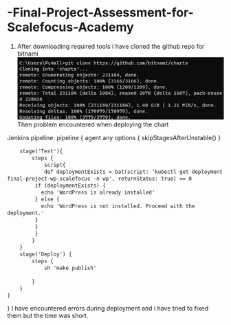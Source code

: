 # -Final-Project-Assessment-for-Scalefocus-Academy
1. After downloading required tools i have cloned the github repo for bitnami
![](images/1.png)
Then problem encountered when deploying the chart

Jenkins pipeline:
pipeline {
    agent any
    options {
        skipStagesAfterUnstable()
    }
    
        stage('Test'){
            steps {
                script{
                def deploymentExists = bat(script: 'kubectl get deployment final-project-wp-scalefocus -n wp', returnStatus: true) == 0
             if (deploymentExists) {
               echo 'WordPress is already installed'
             } else {
               echo 'WordPress is not installed. Proceed with the deployment.'
             }
             }
             }
            }
        }
        stage('Deploy') {
            steps {
                sh 'make publish'
              
            }
        }
    }
}
I have encountered errors during deployment and i have tried to fixed them but the time was short.
